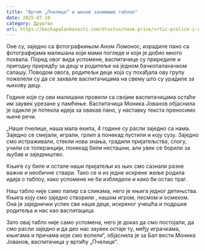 ```yaml
---
title: "Вртић „Пчелице“ и њихов занимљив таблон"
date: 2025-07-10
category: Друштво
url: https://backapalankavesti.com/drustvo/nase-price/vrtic-pcelice-i-njihov-zanimljiv-tablon/
---
```


Оне су, заједно са фотографкињом Аном Ломонос, израдиле пано са фотографијама малишана који мами погледе и који је добио много похвала. Поред овог вида успомене, васпитачице су приредиле и пригодну приредбу за децу и родитеље на једном бачкопаланачком салашу. Поводом овога, родитељи деце која су похађала ову групу пожелели су да се захвале васпитачицама на свему што су урадиле за њихову децу.

Године које су ови малишани провели са својим васпитачицама остаће им заувек урезане у памћење. Васпитачица Моника Јованов објаснила је одакле је потекла идеја за овакав пано, у наставку текста преносимо њене речи.

„Наше пчелице, наша мала екипа, 4 године су расли заједно са нама. Заједно се смејали, играли, грлил а понекад пустили и коју сузу. Заједно смо истраживали, стекли нова знања, градили пријатељства, слогу, учили се толеранцији, понекад били несташни, али увек се борили за љубав и заједништво.

Књиге су биле и остале наши пријатељи из њих смо сазнали разне важне и необичне ствари. Тако се и из једне искрене жеље родила идеја о таблоу, како успомене не би избледеле и како би остао траг.

Наш табло није само папир са сликама, него је књига једног детињства. Књига коју смо заједно створили , нашом игром, песмом и осмехом. Она је заједнички успех све наше деце, искреног учешћа и подршке родитеља и нас као васпитацица.

Зато овај табло није само успомена, него је доказ да смо постојали, да смо расли заједно и да део нас заувек остаје ту, међу играчкама, књигама и причама које смо волели“, објаснила је за Бап вести Моника Јованов, васпитачица у вртићу „Пчелице“.
